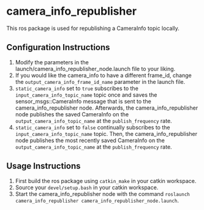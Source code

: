 # camera_info_republisher

This ros package is used for republishing a CameraInfo topic locally.

## Configuration Instructions
1. Modify the parameters in the launch/camera_info_republisher_node.launch file to your liking.
2. If you would like the camera_info to have a different frame_id, change the `output_camera_info_frame_id_name` parameter in the launch file.
3. `static_camera_info` set to `true` subscribes to the `input_camera_info_topic_name` topic once and saves the sensor_msgs::CameraInfo message that is sent to the camera_info_republisher node. Afterwards, the camera_info_republisher node publishes the saved CameraInfo on the `output_camera_info_topic_name` at the `publish_frequency` rate.
4. `static_camera_info` set to `false` continually subscribes to the `input_camera_info_topic_name` topic. Then, the camera_info_republisher node publishes the most recently saved CameraInfo on the `output_camera_info_topic_name` at the `publish_frequency` rate.

## Usage Instructions
1. First build the ros package using `catkin_make` in your catkin workspace.
2. Source your `devel/setup.bash` in your catkin workspace.
3. Start the camera_info_republisher node with the command `roslaunch camera_info_republisher camera_info_republisher_node.launch`.
